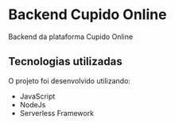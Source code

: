 # Backend Cupido Online

Backend da plataforma Cupido Online

## Tecnologias utilizadas

O projeto foi desenvolvido utilizando:

- JavaScript
- NodeJs
- Serverless Framework
